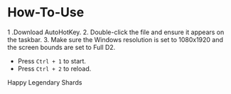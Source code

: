 # How-To-Use

1 .Download AutoHotKey.
2. Double-click the file and ensure it appears on the taskbar.
3. Make sure the Windows resolution is set to 1080x1920 and the screen bounds are set to Full D2.

- Press `Ctrl + 1` to start.
- Press `Ctrl + 2` to reload.

Happy Legendary Shards
